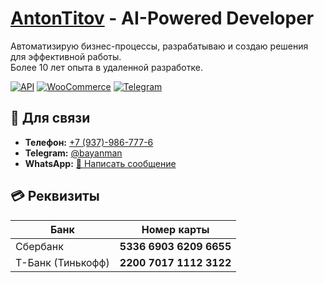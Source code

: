 # [AntonTitov](https://github.com/bayanist) - AI-Powered Developer

Автоматизирую бизнес-процессы, разрабатываю и создаю решения для эффективной работы.  
Более 10 лет опыта в удаленной разработке.

[![API](https://img.shields.io/badge/RESTAPI-26a641?style=for-the-badge&logo=openai&logoColor=white)](https://www.google.com/search?btnG=1&pws=0&q=rest+api)
[![WooCommerce](https://img.shields.io/badge/WooCommerce-96588A?style=for-the-badge&logo=wordpress&logoColor=white)](https://woocommerce.com/)
[![Telegram](https://img.shields.io/badge/Telegram-2CA5E0?style=for-the-badge&logo=telegram&logoColor=white)](https://telegram.org/)

## 🔗 Для связи
- **Телефон:** <a href="tel:+79379867776" target="_blank">+7 (937)-986-777-6</a>  
- **Telegram:** <a href="https://t.me/bayanman" target="_blank">@bayanman</a>  
- **WhatsApp:** <a href="https://wa.me/79379867776" target="_blank">💬 Написать сообщение</a>  

## 💳 Реквизиты

| Банк              | Номер карты             |
|-------------------|-------------------------|
| Сбербанк          | **5336 6903 6209 6655** |
| Т-Банк (Тинькофф) | **2200 7017 1112 3122** |
